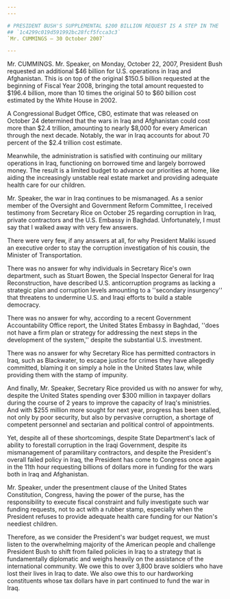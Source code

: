 ```yaml
---
---

# PRESIDENT BUSH'S SUPPLEMENTAL $200 BILLION REQUEST IS A STEP IN THE  WRONG DIRECTION
## `1c4299c019d591992bc28fcf5fcca3c3`
`Mr. CUMMINGS — 30 October 2007`

---
```



Mr. CUMMINGS. Mr. Speaker, on Monday, October 22, 2007, President 
Bush requested an additional $46 billion for U.S. operations in Iraq 
and Afghanistan. This is on top of the original $150.5 billion 
requested at the beginning of Fiscal Year 2008, bringing the total 
amount requested to $196.4 billion, more than 10 times the original 50 
to $60 billion cost estimated by the White House in 2002.

A Congressional Budget Office, CBO, estimate that was released on 
October 24 determined that the wars in Iraq and Afghanistan could cost 
more than $2.4 trillion, amounting to nearly $8,000 for every American 
through the next decade. Notably, the war in Iraq accounts for about 70 
percent of the $2.4 trillion cost estimate.

Meanwhile, the administration is satisfied with continuing our 
military operations in Iraq, functioning on borrowed time and largely 
borrowed money. The result is a limited budget to advance our 
priorities at home, like aiding the increasingly unstable real estate 
market and providing adequate health care for our children.

Mr. Speaker, the war in Iraq continues to be mismanaged. As a senior 
member of the Oversight and Government Reform Committee, I received 
testimony from Secretary Rice on October 25 regarding corruption in 
Iraq, private contractors and the U.S. Embassy in Baghdad. 
Unfortunately, I must say that I walked away with very few answers.

There were very few, if any answers at all, for why President Maliki 
issued an executive order to stay the corruption investigation of his 
cousin, the Minister of Transportation.

There was no answer for why individuals in Secretary Rice's own 
department, such as Stuart Bowen, the Special Inspector General for 
Iraq Reconstruction, have described U.S. anticorruption programs as 
lacking a strategic plan and corruption levels amounting to a 
''secondary insurgency'' that threatens to undermine U.S. and Iraqi 
efforts to build a stable democracy.

There was no answer for why, according to a recent Government 
Accountability Office report, the United States Embassy in Baghdad, 
''does not have a firm plan or strategy for addressing the next steps 
in the development of the system,'' despite the substantial U.S. 
investment.

There was no answer for why Secretary Rice has permitted contractors 
in Iraq, such as Blackwater, to escape justice for crimes they have 
allegedly committed, blaming it on simply a hole in the United States 
law, while providing them with the stamp of impunity.

And finally, Mr. Speaker, Secretary Rice provided us with no answer 
for why, despite the United States spending over $300 million in 
taxpayer dollars during the course of 2 years to improve the capacity 
of Iraq's ministries. And with $255 million more sought for next year, 
progress has been stalled, not only by poor security, but also by 
pervasive corruption, a shortage of competent personnel and sectarian 
and political control of appointments.

Yet, despite all of these shortcomings, despite State Department's 
lack of ability to forestall corruption in the Iraqi Government, 
despite its mismanagement of paramilitary contractors, and despite the 
President's overall failed policy in Iraq, the President has come to 
Congress once again in the 11th hour requesting billions of dollars 
more in funding for the wars both in Iraq and Afghanistan.

Mr. Speaker, under the presentment clause of the United States 
Constitution, Congress, having the power of the purse, has the 
responsibility to execute fiscal constraint and fully investigate such 
war funding requests, not to act with a rubber stamp, especially when 
the President refuses to provide adequate health care funding for our 
Nation's neediest children.

Therefore, as we consider the President's war budget request, we must 
listen to the overwhelming majority of the American people and 
challenge President Bush to shift from failed policies in Iraq to a 
strategy that is fundamentally diplomatic and weighs heavily on the 
assistance of the international community. We owe this to over 3,800 
brave soldiers who have lost their lives in Iraq to date. We also owe 
this to our hardworking constituents whose tax dollars have in part 
continued to fund the war in Iraq.
